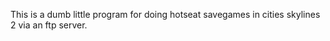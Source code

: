 This is a dumb little program for doing hotseat savegames in cities skylines 2 via an ftp server.  
